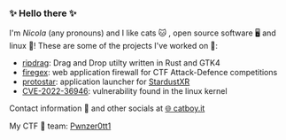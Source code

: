 ### ✨ Hello there ✨

I'm _Nicola_ (any pronouns) and I like cats 🐱 , open source software 🖥️ and linux 🐧!
These are some of the projects I've worked on 🔭:
  - [ripdrag](https://github.com/nik012003/ripdrag): Drag and Drop utilty written in Rust and GTK4
  - [firegex](https://github.com/Pwnzer0tt1/firegex): web application firewall for CTF Attack-Defence competitions
  - [protostar](https://github.com/StardustXR/protostar): application launcher for [StardustXR](https://github.com/StardustXR)
  - [CVE-2022-36946](https://github.com/Pwnzer0tt1/CVE-2022-36946): vulnerability found in the linux kernel

Contact information 💬 and other socials at [🌐 catboy.it](https://catboy.it)

My CTF 🚩 team: [Pwnzer0tt1](https://pwnzer0tt1.it)
